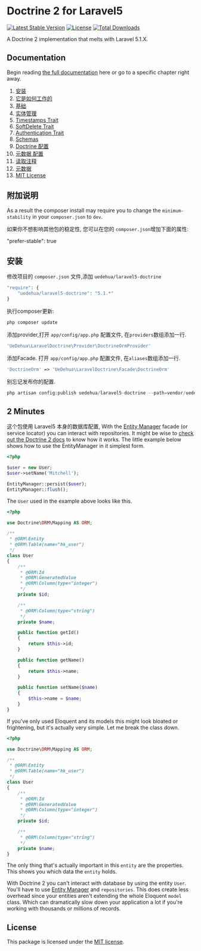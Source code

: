 # Doctrine 2 for Laravel5

[![Latest Stable Version](https://poser.pugx.org/uedehua/laravel5-doctrine/version.png)](https://packagist.org/packages/uedehua/laravel5-doctrine)
[![License](https://poser.pugx.org/uedehua/laravel5-doctrine/license.png)](https://packagist.org/packages/uedehua/laravel5-doctrine)
[![Total Downloads](https://poser.pugx.org/uedehua/laravel5-doctrine/downloads.png)](https://packagist.org/packages/uedehua/laravel5-doctrine)

A Doctrine 2 implementation that melts with Laravel 5.1.X.

## Documentation

Begin reading [the full documentation](https://github.com/uedehua/laravel5-doctrine/wiki) here or go to a specific chapter right away.

1. [安装](https://github.com/uedehua/laravel5-doctrine/wiki/Installation)
2. [ 它是如何工作的](https://github.com/uedehua/laravel5-doctrine/wiki/How-It-Works)
  1. [基础](https://github.com/uedehua/laravel5-doctrine/wiki/Basics)
  2. [实体管理](https://github.com/uedehua/laravel5-doctrine/wiki/Entity-Manager)
  3. [Timestamps Trait](https://github.com/uedehua/laravel5-doctrine/wiki/Timestamps)
  4. [SoftDelete Trait](https://github.com/uedehua/laravel5-doctrine/wiki/Soft-Deleting)
  5. [Authentication Trait](https://github.com/uedehua/laravel5-doctrine/wiki/Authentication)
3. [Schemas](https://github.com/uedehua/laravel5-doctrine/wiki/Schemas)
4. [Doctrine 配置](https://github.com/uedehua/laravel5-doctrine/wiki/Doctrine-Configuration)
  1. [元数据 配置](https://github.com/uedehua/laravel5-doctrine/wiki/Metadata-Configuration)
  2. [读取注释](https://github.com/uedehua/laravel5-doctrine/wiki/Annotation-Reader)
  3. [元数据](https://github.com/uedehua/laravel5-doctrine/wiki/Metadata)
5. [MIT License](https://github.com/uedehua/laravel5-doctrine/blob/master/LICENSE)

## 附加说明

As a result the composer install may require you to change
the `minimum-stability` in your `composer.json` to `dev`.

如果你不想影响其他包的稳定性, 您可以在您的 `composer.json`增加下面的属性:

"prefer-stable": true

## 安装

修改项目的 `composer.json` 文件,添加 `uedehua/laravel5-doctrine`

```php
"require": {
    "uedehua/laravel5-doctrine": "5.1.*"
}
```

执行composer更新:

```php
php composer update
```

添加provider,打开 `app/config/app.php` 配置文件, 在`providers`数组添加一行.

```php
'UeDehua\LaravelDoctrine\Provider\DoctrineOrmProvider'
```

添加Facade. 打开 `app/config/app.php` 配置文件, 在`aliases`数组添加一行.

```php
'DoctrineOrm' => 'UeDehua\LaravelDoctrine\Facade\DoctrineOrm'
```

别忘记发布你的配置.

```php
php artisan config:publish uedehua/laravel5-doctrine --path=vendor/uedehua/laravel5-doctrine/config
```

## 2 Minutes

这个包使用 Laravel5 本身的数据库配置, With the [Entity Manager](https://github.com/uedehua/laravel5-doctrine/wiki/Entity-Manager) facade (or service locator) you can interact with repositories.
It might be wise to [check out the Doctrine 2 docs](http://docs.doctrine-project.org/projects/doctrine-orm/en/latest/index.html) to know how it works.
The little example below shows how to use the EntityManager in it simplest form.

```php
<?php

$user = new User;
$user->setName('Mitchell');

EntityManager::persist($user);
EntityManager::flush();
```

The `User` used in the example above looks like this.

```php
<?php

use Doctrine\ORM\Mapping AS ORM;

/**
 * @ORM\Entity
 * @ORM\Table(name="hk_user")
 */
class User
{
    /**
     * @ORM\Id
     * @ORM\GeneratedValue
     * @ORM\Column(type="integer")
     */
    private $id;

    /**
     * @ORM\Column(type="string")
     */
    private $name;

    public function getId()
    {
        return $this->id;
    }

    public function getName()
    {
        return $this->name;
    }

    public function setName($name)
    {
        $this->name = $name;
    }
}
```

If you've only used Eloquent and its models this might look bloated or frightening, but it's actually very simple. Let me break the class down.

```php
<?php

use Doctrine\ORM\Mapping AS ORM;

/**
 * @ORM\Entity
 * @ORM\Table(name="hk_user")
 */
class User
{
    /**
     * @ORM\Id
     * @ORM\GeneratedValue
     * @ORM\Column(type="integer")
     */
    private $id;

    /**
     * @ORM\Column(type="string")
     */
    private $name;
}
```

The only thing that's actually important in this `entity` are the properties. This shows you which data the `entity` holds.

With Doctrine 2 you can't interact with database by using the entity `User`. You'll have to use [Entity Manager](https://github.com/uedehua/laravel5-doctrine/wiki/Entity-Manager) and `repositories`.
This does create less overhead since your entities aren't extending the whole Eloquent `model` class. Which can dramatically slow down your application a lot if you're working with thousands or millions of records.

## License

This package is licensed under the [MIT license](https://github.com/uedehua/laravel5-doctrine/blob/master/LICENSE).
